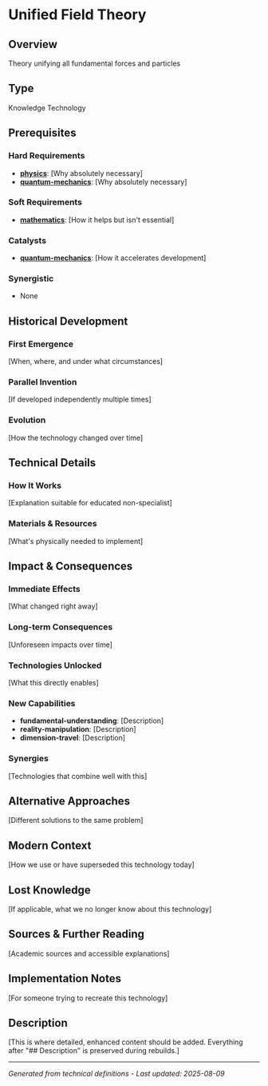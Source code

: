 # Unified Field Theory

## Overview
Theory unifying all fundamental forces and particles

## Type
Knowledge Technology

## Prerequisites

### Hard Requirements
- **[physics](../physics/README.md)**: [Why absolutely necessary]
- **[quantum-mechanics](../quantum-mechanics/README.md)**: [Why absolutely necessary]

### Soft Requirements
- **[mathematics](../mathematics/README.md)**: [How it helps but isn't essential]

### Catalysts
- **[quantum-mechanics](../quantum-mechanics/README.md)**: [How it accelerates development]

### Synergistic
- None

## Historical Development

### First Emergence
[When, where, and under what circumstances]





### Parallel Invention
[If developed independently multiple times]

### Evolution
[How the technology changed over time]

## Technical Details

### How It Works
[Explanation suitable for educated non-specialist]

### Materials & Resources
[What's physically needed to implement]





## Impact & Consequences

### Immediate Effects
[What changed right away]

### Long-term Consequences
[Unforeseen impacts over time]

### Technologies Unlocked
[What this directly enables]

### New Capabilities
- **fundamental-understanding**: [Description]
- **reality-manipulation**: [Description]
- **dimension-travel**: [Description]

### Synergies
[Technologies that combine well with this]

## Alternative Approaches
[Different solutions to the same problem]

## Modern Context
[How we use or have superseded this technology today]

## Lost Knowledge
[If applicable, what we no longer know about this technology]

## Sources & Further Reading
[Academic sources and accessible explanations]

## Implementation Notes
[For someone trying to recreate this technology]

## Description

[This is where detailed, enhanced content should be added. Everything after "## Description" is preserved during rebuilds.]

---
*Generated from technical definitions - Last updated: 2025-08-09*
